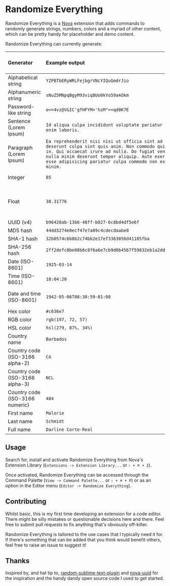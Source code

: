 # Randomize Everything

Randomize Everything is a [Nova](https://nova.app) extension that adds commands to randomly generate strings, numbers, colors and a myriad of other content, which can be pretty handy for placeholder and demo content.

Randomize Everything can currently generate:

| Generator                       | Example output                                                                                                                                                                                                                                                                                                                     | Customisable options options           |
| :------------------------------ | :--------------------------------------------------------------------------------------------------------------------------------------------------------------------------------------------------------------------------------------------------------------------------------------------------------------------------------- | :------------------------------------- |
| Alphabetical string             | `YZPBTbERyWRLFejbgrVNcYIQuGmdrJio`                                                                                                                                                                                                                                                                                                 | String length                          |
| Alphanumeric string             | `sNuZ5MNpqBgyM93viq8Uo0kYo59aAOkm`                                                                                                                                                                                                                                                                                                 | String length                          |
| Password-like string            | `o<=4vz@V&IC'gfHFYM+'hzM"=<qd0K7E`                                                                                                                                                                                                                                                                                                 | String length                          |
| Sentence (Lorem Ipsum)          | `Id aliqua culpa incididunt voluptate pariatur nisi mollit nisi enim laboris.`                                                                                                                                                                                                                                                     |                                        |
| Paragraph (Lorem Ipsum)         | `Ea reprehenderit nisi nisi ut officia sint ad fugiat officia deserunt culpa sint quis anim. Non commodo quis excepteur fugiat in. Qui occaecat irure ad nulla. Do fugiat veniam nulla occaecat nulla minim deserunt tempor aliquip. Aute exercitation ad ut esse adipisicing pariatur culpa commodo non ex Lorem sit sunt minim.` |                                        |
| Integer                         | `85`                                                                                                                                                                                                                                                                                                                               | Number range                           |
| Float                           | `38.31776`                                                                                                                                                                                                                                                                                                                         | Number range, number of decimal places |
| UUID (v4)                       | `b96420ab-13b6-48ff-b027-6c8bd4df5e6f`                                                                                                                                                                                                                                                                                             |
| MD5 hash                        | `44dd3274e0ecf47e7a09c4cdecdaabe0`                                                                                                                                                                                                                                                                                                 |
| SHA-1 hash                      | `32b0574c6b8b2c74bb2e17ef3363056d41185fba`                                                                                                                                                                                                                                                                                         |
| SHA-256 hash                    | `2ff2defc8be08b6c8f6a6e7cb9d0b4567f59832eb1a2ddb8f1567636eee072c9`                                                                                                                                                                                                                                                                 |
| Date (ISO-8601)                 | `1925-03-14`                                                                                                                                                                                                                                                                                                                       | Year range                             |
| Time (ISO-8601)                 | `18:04:20`                                                                                                                                                                                                                                                                                                                         |                                        |
| Date and time (ISO-8601)        | `1942-05-06T08:38:59-01:00`                                                                                                                                                                                                                                                                                                        | Year range, timezone format            |
| Hex color                       | `#c636e7`                                                                                                                                                                                                                                                                                                                          | Capitalization                         |
| RGB color                       | `rgb(197, 72, 57)`                                                                                                                                                                                                                                                                                                                 |                                        |
| HSL color                       | `hsl(279, 87%, 34%)`                                                                                                                                                                                                                                                                                                               |                                        |
| Country name                    | `Barbados`                                                                                                                                                                                                                                                                                                                         |                                        |
| Country code (ISO-3166 alpha-2) | `CA`                                                                                                                                                                                                                                                                                                                               |                                        |
| Country code (ISO-3166 alpha-3) | `NCL`                                                                                                                                                                                                                                                                                                                              |                                        |
| Country code (ISO-3166 numeric) | `484`                                                                                                                                                                                                                                                                                                                              |                                        |
| First name                      | `Malorie`                                                                                                                                                                                                                                                                                                                          |                                        |
| Last name                       | `Schmidt`                                                                                                                                                                                                                                                                                                                          |                                        |
| Full name                       | `Darline Corte-Real`                                                                                                                                                                                                                                                                                                               |                                        |

## Usage

Search for, install and activate Randomize Everything from Nova's Extension Library (`Extensions -> Extension Library...` or `⇧ + ⌘ + 2`).

Once activated, Randomize Everything can be accessed through the Command Palette (`View -> Command Palette...` or `⇧ + ⌘ + P`) or as an option in the Editor menu (`Editor -> Randomize Everything`).

## Contributing

Whilst basic, this is my first time developing an extension for a code editor. There might be silly mistakes or questionable decisions here and there. Feel free to submit pull requests to fix anything that's obviously off-kilter.

Randomize Everything is tailored to the use cases that I typically need it for. If there's something that can be added that you think would benefit others, feel free to raise an issue to suggest it!

## Thanks

Inspired by, and hat tip to, [random-sublime-text-plugin](https://github.com/kimpettersen/random-sublime-text-plugin) and [nova-uuid](https://github.com/henrikdahl/nova-uuid) for the inspiration and the handy dandy open source code I used to get started.

